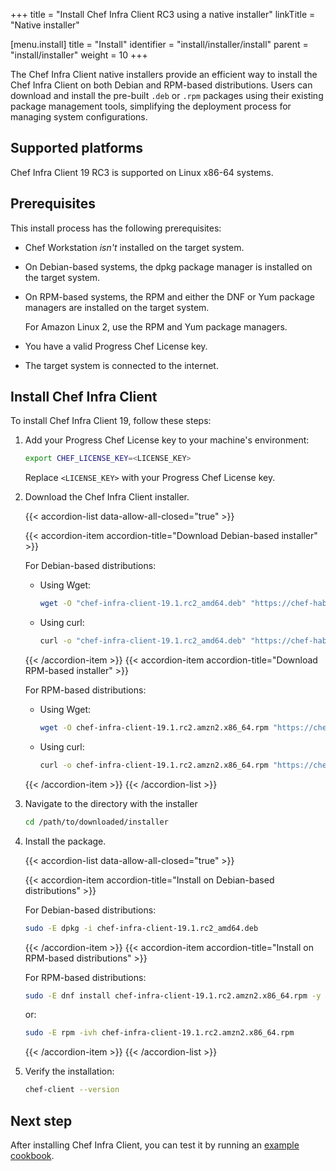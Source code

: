 +++
title = "Install Chef Infra Client RC3 using a native installer"
linkTitle = "Native installer"

[menu.install]
title = "Install"
identifier = "install/installer/install"
parent = "install/installer"
weight = 10
+++

The Chef Infra Client native installers provide an efficient way to install the Chef Infra Client on both Debian and RPM-based distributions.
Users can download and install the pre-built `.deb` or `.rpm` packages using their existing package management tools, simplifying the deployment process for managing system configurations.

## Supported platforms

Chef Infra Client 19 RC3 is supported on Linux x86-64 systems.

## Prerequisites

This install process has the following prerequisites:

- Chef Workstation _isn't_ installed on the target system.
- On Debian-based systems, the dpkg package manager is installed on the target system.
- On RPM-based systems, the RPM and either the DNF or Yum package managers are installed on the target system.

  For Amazon Linux 2, use the RPM and Yum package managers.

- You have a valid Progress Chef License key.
- The target system is connected to the internet.

## Install Chef Infra Client

To install Chef Infra Client 19, follow these steps:

1. Add your Progress Chef License key to your machine's environment:

    ```sh
    export CHEF_LICENSE_KEY=<LICENSE_KEY>
    ```

    Replace `<LICENSE_KEY>` with your Progress Chef License key.

1. Download the Chef Infra Client installer.

    {{< accordion-list data-allow-all-closed="true" >}}

    {{< accordion-item accordion-title="Download Debian-based installer" >}}

    For Debian-based distributions:

    - Using Wget:

      ```sh
      wget -O "chef-infra-client-19.1.rc2_amd64.deb" "https://chef-hab-migration-tool-bucket.s3.amazonaws.com/rc2_hab_pkg_chef_client/rc2_installer_folder/chef-infra-client-19.1.rc2_amd64.deb?AWSAccessKeyId=AKIAW4FPVFT6BIP2EQW7&Signature=juoMKNP%2BAnq6cV61c%2BIrj2OIhFI%3D&Expires=1756222738"
      ```

    - Using curl:

      ```sh
      curl -o "chef-infra-client-19.1.rc2_amd64.deb" "https://chef-hab-migration-tool-bucket.s3.amazonaws.com/rc2_hab_pkg_chef_client/rc2_installer_folder/chef-infra-client-19.1.rc2_amd64.deb?AWSAccessKeyId=AKIAW4FPVFT6BIP2EQW7&Signature=juoMKNP%2BAnq6cV61c%2BIrj2OIhFI%3D&Expires=1756222738"
      ```

    {{< /accordion-item >}}
    {{< accordion-item accordion-title="Download RPM-based installer" >}}

    For RPM-based distributions:

    - Using Wget:

      ```sh
      wget -O chef-infra-client-19.1.rc2.amzn2.x86_64.rpm "https://chef-hab-migration-tool-bucket.s3.amazonaws.com/rc2_hab_pkg_chef_client/rc2_installer_folder/chef-infra-client-19.1.rc2.amzn2.x86_64.rpm?AWSAccessKeyId=AKIAW4FPVFT6BIP2EQW7&Signature=YNL2rOEpPflwG4PPyvIcofHBZ%2Fc%3D&Expires=1756222794"
      ```

    - Using curl:

      ```sh
      curl -o chef-infra-client-19.1.rc2.amzn2.x86_64.rpm "https://chef-hab-migration-tool-bucket.s3.amazonaws.com/rc2_hab_pkg_chef_client/rc2_installer_folder/chef-infra-client-19.1.rc2.amzn2.x86_64.rpm?AWSAccessKeyId=AKIAW4FPVFT6BIP2EQW7&Signature=YNL2rOEpPflwG4PPyvIcofHBZ%2Fc%3D&Expires=1756222794"
      ```

    {{< /accordion-item >}}
    {{< /accordion-list >}}

1. Navigate to the directory with the installer

    ```sh
    cd /path/to/downloaded/installer
    ```

1. Install the package.

   {{< accordion-list data-allow-all-closed="true" >}}

   {{< accordion-item accordion-title="Install on Debian-based distributions" >}}

   For Debian-based distributions:

   ```sh
   sudo -E dpkg -i chef-infra-client-19.1.rc2_amd64.deb
   ```

   {{< /accordion-item >}}
   {{< accordion-item accordion-title="Install on RPM-based distributions" >}}

   For RPM-based distributions:

   ```sh
   sudo -E dnf install chef-infra-client-19.1.rc2.amzn2.x86_64.rpm -y
   ```

   or:

   ```sh
   sudo -E rpm -ivh chef-infra-client-19.1.rc2.amzn2.x86_64.rpm
   ```

   {{< /accordion-item >}}
   {{< /accordion-list >}}

1. Verify the installation:

    ```sh
    chef-client --version
    ```

## Next step

After installing Chef Infra Client, you can test it by running an [example cookbook](/cookbooks).
